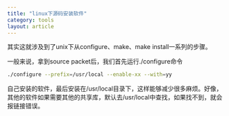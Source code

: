 ```yaml
---
title: "linux下源码安装软件"
category: tools
layout: article
---
```


其实这就涉及到了unix下从configure、make、make install一系列的步骤。

一般来说，拿到source packet后，我们首先运行./configure命令

```bash
./configure --prefix=/usr/local --enable-xx --with=yy
```

自己安装的软件，最后安装在/usr/local目录下，这样能够减少很多麻烦。好像，其他的软件如果需要其他的共享库，默认去/usr/local中查找，如果找不到，就会报链接错误。
